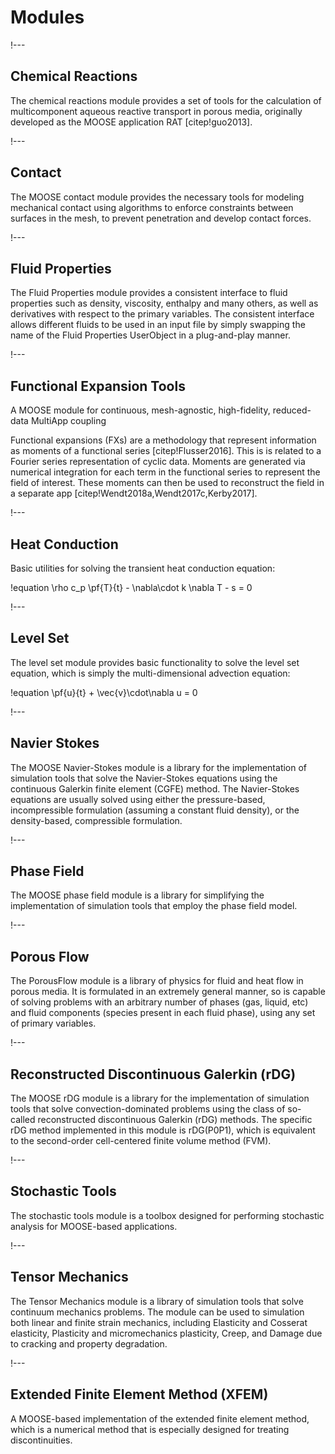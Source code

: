 # Modules

!---

## Chemical Reactions

The chemical reactions module provides a set of tools for the calculation of multicomponent aqueous
reactive transport in porous media, originally developed as the MOOSE application RAT
[citep!guo2013].

!---

## Contact

The MOOSE contact module provides the necessary tools for modeling mechanical contact using
algorithms to enforce constraints between surfaces in the mesh, to prevent penetration and develop
contact forces.

!---

## Fluid Properties

The Fluid Properties module provides a consistent interface to fluid properties such as density,
viscosity, enthalpy and many others, as well as derivatives with respect to the primary
variables. The consistent interface allows different fluids to be used in an input file by simply
swapping the name of the Fluid Properties UserObject in a plug-and-play manner.

!---

## Functional Expansion Tools

A MOOSE module for continuous, mesh-agnostic, high-fidelity, reduced-data MultiApp coupling

Functional expansions (FXs) are a methodology that represent information as moments of a functional
series [citep!Flusser2016]. This is is related to a Fourier series representation of cyclic
data. Moments are generated via numerical integration for each term in the functional series to
represent the field of interest. These moments can then be used to reconstruct the field in a
separate app [citep!Wendt2018a,Wendt2017c,Kerby2017].

!---

## Heat Conduction

Basic utilities for solving the transient heat conduction equation:

!equation
\rho c_p \pf{T}{t} - \nabla\cdot k \nabla T - s = 0

!---

## Level Set

The level set module provides basic functionality to solve the level set equation, which is
simply the multi-dimensional advection equation:

!equation
\pf{u}{t} + \vec{v}\cdot\nabla u = 0

!---

## Navier Stokes

The MOOSE Navier-Stokes module is a library for the implementation of simulation tools that solve the
Navier-Stokes equations using the continuous Galerkin finite element (CGFE) method. The Navier-Stokes
equations are usually solved using either the pressure-based, incompressible formulation (assuming a
constant fluid density), or the density-based, compressible formulation.

!---

## Phase Field

The MOOSE phase field module is a library for simplifying the implementation of simulation tools that
employ the phase field model.

!---

## Porous Flow

The PorousFlow module is a library of physics for fluid and heat flow in porous media. It is
formulated in an extremely general manner, so is capable of solving problems with an arbitrary number
of phases (gas, liquid, etc) and fluid components (species present in each fluid phase), using any
set of primary variables.

!---

## Reconstructed Discontinuous Galerkin (rDG)

The MOOSE rDG module is a library for the implementation of simulation tools that solve
convection-dominated problems using the class of so-called reconstructed discontinuous Galerkin (rDG)
methods. The specific rDG method implemented in this module is rDG(P0P1), which is equivalent to the
second-order cell-centered finite volume method (FVM).

!---

## Stochastic Tools

The stochastic tools module is a toolbox designed for performing stochastic analysis for MOOSE-based
applications.

!---

## Tensor Mechanics

The Tensor Mechanics module is a library of simulation tools that solve continuum mechanics
problems. The module can be used to simulation both linear and finite strain
mechanics, including Elasticity and Cosserat elasticity, Plasticity and micromechanics plasticity,
Creep, and Damage due to cracking and property degradation.

!---

## Extended Finite Element Method (XFEM)

A MOOSE-based implementation of the extended finite element method, which is a numerical method that
is especially designed for treating discontinuities.
